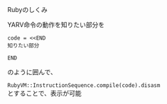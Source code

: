 Rubyのしくみ

YARV命令の動作を知りたい部分を
```
code = <<END
知りたい部分

END
```
のように囲んで、

`RubyVM::InstructionSequence.compile(code).disasm`  
とすることで、表示が可能
